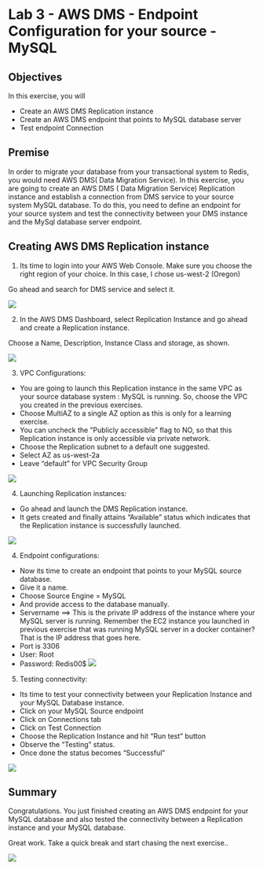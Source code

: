 # Lab 3 - AWS DMS - Endpoint Configuration for your source - MySQL

## Objectives

In this exercise, you will
* Create an AWS DMS Replication instance
* Create an AWS DMS endpoint that points to MySQL database server
* Test endpoint Connection

## Premise
In order to migrate your database from your transactional system to Redis, you would need AWS DMS( Data Migration Service). In this exercise, you are going to create an AWS DMS ( Data Migration Service) Replication instance and establish a connection from DMS service to your source system MySQL database. To do this, you need to define an endpoint for your source system and test the connectivity between your DMS instance and the MySql database server endpoint.


## Creating AWS DMS Replication instance
1. Its time to login into your AWS Web Console.
Make sure you choose the right region of your choice. In this case, I chose us-west-2 (Oregon)

Go ahead and search for DMS service and select it.

![](images/lab3-a.png)

2. In the AWS DMS Dashboard, select Replication Instance and go ahead and create a Replication instance.

Choose a Name, Description, Instance Class and storage, as shown.

![](images/lab3-b.png)

3. VPC Configurations:
* You are going to launch this Replication instance in the same VPC as your source database system : MySQL is running.  So, choose the VPC you created in the previous exercises.
* Choose MultiAZ to a single AZ option as this is only for a learning exercise.
* You can uncheck the ”Publicly accessible” flag to NO, so that this Replication instance is only accessible via private network.
* Choose the Replication subnet to a default one suggested.
* Select AZ as us-west-2a
* Leave “default” for VPC Security Group

![](images/lab3-c.png)

4. Launching Replication instances:
* Go ahead and launch the DMS Replication instance.
* It gets created and finally attains “Available” status which indicates that the Replication instance is successfully launched.

![](images/lab3-d.png)


4. Endpoint configurations:
* Now its time to create an endpoint that points to your MySQL source database.
* Give it a name.
* Choose Source Engine = MySQL
* And provide access to the database manually.
* Servername ==> This is the private IP address of the instance where your MySQL server is running.  Remember the EC2 instance you launched in previous exercise that was running MySQL server in a docker container?  That is the IP address that goes here.
* Port is 3306
* User: Root
* Password: Redis00$
![](images/lab3-e.png)

5. Testing connectivity:
* Its time to test your connectivity between your Replication Instance and your MySQL Database instance.
* Click on your MySQL Source endpoint
* Click on Connections tab
* Click on Test Connection
* Choose the Replication Instance and hit “Run test” button
* Observe the “Testing” status.
* Once done the status becomes “Successful”

![](images/lab3-f.png)


## Summary
Congratulations. You just finished creating an AWS DMS endpoint for your MySQL database and also tested the connectivity between a Replication instance and your MySQL database.

Great work. Take a quick break and start chasing the next exercise..


![](images/lab-end.png)
